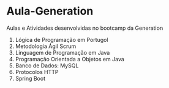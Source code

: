 # Aula-Generation
Aulas e Atividades desenvolvidas no bootcamp da Generation


1. Lógica de Programação em Portugol
2. Metodologia Ágil Scrum
3. Linguagem de Programação em Java
4. Programação Orientada a Objetos em Java
5. Banco de Dados: MySQL
6. Protocolos HTTP
7. Spring Boot 
